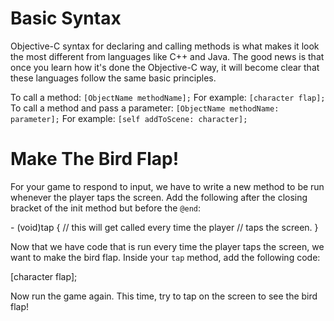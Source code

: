 Basic Syntax
============

Objective-C syntax for declaring and calling methods is what makes it look the most different from
languages like C++ and Java. The good news is that once you learn how it's done the Objective-C way,
it will become clear that these languages follow the same basic principles.

To call a method: ```[ObjectName methodName];```
For example: ```[character flap];```
To call a method and pass a parameter: ```[ObjectName methodName: parameter];```
For example: ```[self addToScene: character];```

Make The Bird Flap!
===================

For your game to respond to input, we have to write a new method to be run whenever
the player taps the screen. Add the following after the closing bracket of the init method
but before the ```@end```:

<div class="code-editor-ex">- (void)tap
{
    // this will get called every time the player
    // taps the screen.
}</div>

Now that we have code that is run every time the player taps the screen, we want to make
the bird flap. Inside your ```tap```
method, add the following code:

<div class="code-editor-ex">    [character flap];</div>

Now run the game again. This time, try to tap on the screen to see the bird flap!
